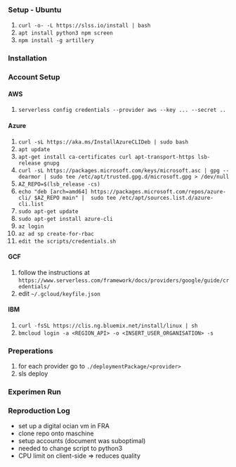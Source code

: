 ### Setup - Ubuntu
 1. `curl -o- -L https://slss.io/install | bash`
 2. `apt install python3 npm screen`
 3. `npm install -g artillery`
### Installation

### Account Setup

#### AWS
 1. `serverless config credentials --provider aws --key ... --secret ..`

#### Azure
 1. `curl -sL https://aka.ms/InstallAzureCLIDeb | sudo bash`
 2. `apt update`
 3. `apt-get install ca-certificates curl apt-transport-https lsb-release gnupg`
 4. `curl -sL https://packages.microsoft.com/keys/microsoft.asc | gpg --dearmor | sudo tee /etc/apt/trusted.gpg.d/microsoft.gpg > /dev/null`
 5. `AZ_REPO=$(lsb_release -cs)`
 6. `echo "deb [arch=amd64] https://packages.microsoft.com/repos/azure-cli/ $AZ_REPO main" |  sudo tee /etc/apt/sources.list.d/azure-cli.list`
 7. `sudo apt-get update`
 8. `sudo apt-get install azure-cli`
 9. `az login`
 10. `az ad sp create-for-rbac`
 11. `edit the scripts/credentials.sh`

#### GCF
 1. follow the instructions at `https://www.serverless.com/framework/docs/providers/google/guide/credentials/`
 2. edit `~/.gcloud/keyfile.json`

#### IBM
 1. `curl -fsSL https://clis.ng.bluemix.net/install/linux | sh`
 2. `bmcloud login -a <REGION_API> -o <INSERT_USER_ORGANISATION> -s`
### Preperations
 1. for each provider go to `./deploymentPackage/<provider>`
 2. sls deploy

### Experimen Run

### Reproduction Log
 - set up a digital ocian vm in FRA
 - clone repo onto maschine
 - setup accounts (document was suboptimal)
 - needed to change script to python3
 - CPU limit on client-side => reduces quality